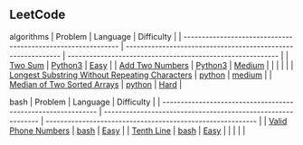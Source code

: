 ## LeetCode
algorithms
| Problem                                                      | Language                                                     | Difficulty                                                 |
| ------------------------------------------------------------ | ------------------------------------------------------------ | ---------------------------------------------------------- |
| [Two Sum](https://leetcode.com/submissions/detail/431795512/) | [Python3](https://leetcode.com/submissions/detail/431795512/) | [Easy](https://leetcode.com/submissions/detail/431795512/) |
| [Add Two Numbers](https://leetcode.com/problems/add-two-numbers/) | [Python3](https://leetcode.com/problems/add-two-numbers/)    | [Medium](https://leetcode.com/problems/add-two-numbers/)   |
|                                                              |                                                              |                                                            |
| [Longest Substring Without Repeating Characters](https://leetcode.com/problems/longest-substring-without-repeating-characters/) | [python](https://leetcode.com/problems/valid-phone-numbers/) | [medium](https://leetcode.com/problems/valid-phone-numbers/) |
| [Median of Two Sorted Arrays](https://leetcode.com/problems/median-of-two-sorted-arrays/) | [python](https://leetcode.com/problems/valid-phone-numbers/) | [Hard](https://leetcode.com/problems/valid-phone-numbers/) |

bash
| Problem                                                      | Language                                                     | Difficulty                                                 |
| ------------------------------------------------------------ | ------------------------------------------------------------ | ---------------------------------------------------------- |
| [Valid Phone Numbers](https://leetcode.com/problems/valid-phone-numbers/) | [bash](https://leetcode.com/problems/valid-phone-numbers/) | [Easy](https://leetcode.com/problems/valid-phone-numbers/) |
| [Tenth Line](https://leetcode.com/problems/tenth-line/) | [bash](https://leetcode.com/problems/tenth-line/)    | [Easy](https://leetcode.com/problems/tenth-line/)   |
|                                                              |                                                              |                                                            |


